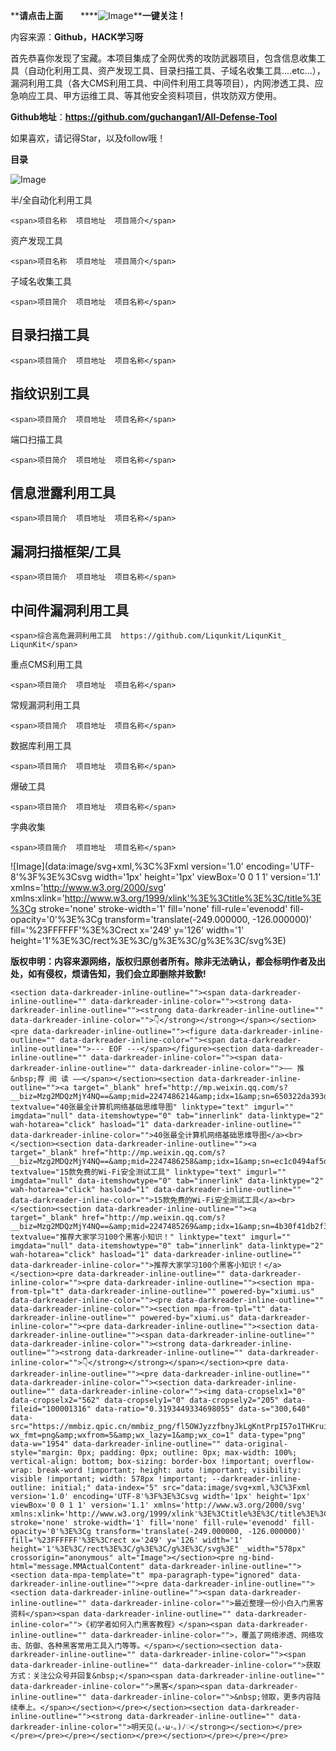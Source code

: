 ******请点击上面****　　****![Image](https://mmbiz.qpic.cn/mmbiz/waiaQDrxF9D66ia3JnUbrqzfTqC6A5BKqviaiaHHCyDxpyZ8oT2qRJNXMVGXT0oCViatuP7iaiaHp5Km4iciaoiaFQPUlBQg/640?wx_fmt=gif&tp=webp&wxfrom=5&wx_lazy=1)********一键关注！******

内容来源：**Github，HACK学习呀**

首先恭喜你发现了宝藏。本项目集成了全网优秀的攻防武器项目，包含信息收集工具（自动化利用工具、资产发现工具、目录扫描工具、子域名收集工具....etc...），漏洞利用工具（各大CMS利用工具、中间件利用工具等项目），内网渗透工具、应急响应工具、甲方运维工具、等其他安全资料项目，供攻防双方使用。

**Github地址**：**https://github.com/guchangan1/All-Defense-Tool**

如果喜欢，请记得Star，以及follow哦！

**目录**

![Image](https://mmbiz.qpic.cn/mmbiz_png/Uq8QfeuvouibXqhfYU5tmicTFsbaB49yjJsgr0yOEytaIDl1CSKaXrpjNH97pXgNianGIFlfnkkmRbhglBftbfh6Q/640?wx_fmt=png&tp=webp&wxfrom=5&wx_lazy=1&wx_co=1)

半/全自动化利用工具  

```
<span>项目名称  项目地址  项目简介</span>
```

资产发现工具  

```
<span>项目名称  项目地址  项目简介</span>
```

子域名收集工具  

```
<span>项目简介  项目地址  项目名称</span>
```

## 目录扫描工具

```
<span>项目简介  项目地址  项目名称</span>
```

## 指纹识别工具

```
<span>项目简介  项目地址  项目名称</span>
```

端口扫描工具  

```
<span>项目简介  项目地址  项目名称</span>
```

## 信息泄露利用工具

```
<span>项目简介  项目地址  项目名称</span>
```

## 漏洞扫描框架/工具

```
<span>项目简介  项目地址  项目名称</span>
```

## 中间件漏洞利用工具

```
<span>综合高危漏洞利用工具  https://github.com/Liqunkit/LiqunKit_  LiqunKit</span>
```

重点CMS利用工具  

```
<span>项目简介  项目地址  项目名称</span>
```

常规漏洞利用工具

```
<span>项目简介  项目地址  项目名称</span>
```

数据库利用工具  

```
<span>项目简介  项目地址  项目名称</span>
```

爆破工具  

```
<span>项目简介  项目地址  项目名称</span>
```

字典收集  

```
<span>项目简介  项目地址  项目名称</span>
```

![Image](data:image/svg+xml,%3C%3Fxml version='1.0' encoding='UTF-8'%3F%3E%3Csvg width='1px' height='1px' viewBox='0 0 1 1' version='1.1' xmlns='http://www.w3.org/2000/svg' xmlns:xlink='http://www.w3.org/1999/xlink'%3E%3Ctitle%3E%3C/title%3E%3Cg stroke='none' stroke-width='1' fill='none' fill-rule='evenodd' fill-opacity='0'%3E%3Cg transform='translate(-249.000000, -126.000000)' fill='%23FFFFFF'%3E%3Crect x='249' y='126' width='1' height='1'%3E%3C/rect%3E%3C/g%3E%3C/g%3E%3C/svg%3E)

**版权申明：内容来源网络，版权归原创者所有。除非无法确认，都会标明作者及出处，如有侵权，烦请告知，我们会立即删除并致歉!**

```
<section data-darkreader-inline-outline=""><span data-darkreader-inline-outline="" data-darkreader-inline-color=""><strong data-darkreader-inline-outline=""><strong data-darkreader-inline-outline="" data-darkreader-inline-color="">👇</strong></strong></span></section><pre data-darkreader-inline-outline=""><figure data-darkreader-inline-outline="" data-darkreader-inline-color=""><span data-darkreader-inline-outline="">--- EOF ---</span></figure><section data-darkreader-inline-outline="" data-darkreader-inline-color=""><span data-darkreader-inline-outline="" data-darkreader-inline-color="">—— 推&nbsp;荐 阅 读 ——</span></section><section data-darkreader-inline-outline=""><a target="_blank" href="http://mp.weixin.qq.com/s?__biz=Mzg2MDQzMjY4NQ==&amp;mid=2247486214&amp;idx=1&amp;sn=650322da393d332ba60d82cef060bc4e&amp;chksm=ce273b44f950b252fb8380392f23a4edcbd5cb70794eb16a2ede060c557a9e954c4fb8a87076&amp;scene=21#wechat_redirect" textvalue="40张最全计算机网络基础思维导图" linktype="text" imgurl="" imgdata="null" data-itemshowtype="0" tab="innerlink" data-linktype="2" wah-hotarea="click" hasload="1" data-darkreader-inline-outline="" data-darkreader-inline-color="">40张最全计算机网络基础思维导图</a><br></section><section data-darkreader-inline-outline=""><a target="_blank" href="http://mp.weixin.qq.com/s?__biz=Mzg2MDQzMjY4NQ==&amp;mid=2247486258&amp;idx=1&amp;sn=ec1c0494af5dbac9590bc8c5d31ccfd1&amp;chksm=ce273b70f950b266f5b45211b1c3f5b8fa275dd7a222430fd28ed68de1108f9e1d2b216b6b75&amp;scene=21#wechat_redirect" textvalue="15款免费的Wi-Fi安全测试工具" linktype="text" imgurl="" imgdata="null" data-itemshowtype="0" tab="innerlink" data-linktype="2" wah-hotarea="click" hasload="1" data-darkreader-inline-outline="" data-darkreader-inline-color="">15款免费的Wi-Fi安全测试工具</a><br></section><section data-darkreader-inline-outline=""><a target="_blank" href="http://mp.weixin.qq.com/s?__biz=Mzg2MDQzMjY4NQ==&amp;mid=2247485269&amp;idx=1&amp;sn=4b30f41db2f3cee8dc8497b6c38ca726&amp;chksm=ce273717f950be0164141d53044d95f42c6d2a0c92e166ec6ee508afa24a6be80d522faa6cba&amp;scene=21#wechat_redirect" textvalue="推荐大家学习100个黑客小知识！" linktype="text" imgurl="" imgdata="null" data-itemshowtype="0" tab="innerlink" data-linktype="2" wah-hotarea="click" hasload="1" data-darkreader-inline-outline="" data-darkreader-inline-color="">推荐大家学习100个黑客小知识！</a></section><pre data-darkreader-inline-outline="" data-darkreader-inline-color=""><pre data-darkreader-inline-outline=""><section mpa-from-tpl="t" data-darkreader-inline-outline="" powered-by="xiumi.us" data-darkreader-inline-color=""><pre data-darkreader-inline-outline="" data-darkreader-inline-color=""><section mpa-from-tpl="t" data-darkreader-inline-outline="" powered-by="xiumi.us" data-darkreader-inline-color=""><pre data-darkreader-inline-outline=""><section data-darkreader-inline-outline=""><span data-darkreader-inline-outline="" data-darkreader-inline-color=""><strong data-darkreader-inline-outline=""><strong data-darkreader-inline-outline="" data-darkreader-inline-color="">👇</strong></strong></span></section><pre data-darkreader-inline-outline=""><pre data-darkreader-inline-outline="" data-darkreader-inline-color=""><section data-darkreader-inline-outline="" data-darkreader-inline-color=""><img data-cropselx1="0" data-cropselx2="562" data-cropsely1="0" data-cropsely2="205" data-fileid="100001316" data-ratio="0.3193449334698055" data-s="300,640" data-src="https://mmbiz.qpic.cn/mmbiz_png/fl5OWJyzzfbnyJkLgKntPrpI57o1THKruicpMVaGeToicfuwK22uYUbAOnm2Ma6HoTuILe642DQeuX6AzTSwicSTg/640?wx_fmt=png&amp;wxfrom=5&amp;wx_lazy=1&amp;wx_co=1" data-type="png" data-w="1954" data-darkreader-inline-outline="" data-original-style="margin: 0px; padding: 0px; outline: 0px; max-width: 100%; vertical-align: bottom; box-sizing: border-box !important; overflow-wrap: break-word !important; height: auto !important; visibility: visible !important; width: 578px !important; --darkreader-inline-outline: initial;" data-index="5" src="data:image/svg+xml,%3C%3Fxml version='1.0' encoding='UTF-8'%3F%3E%3Csvg width='1px' height='1px' viewBox='0 0 1 1' version='1.1' xmlns='http://www.w3.org/2000/svg' xmlns:xlink='http://www.w3.org/1999/xlink'%3E%3Ctitle%3E%3C/title%3E%3Cg stroke='none' stroke-width='1' fill='none' fill-rule='evenodd' fill-opacity='0'%3E%3Cg transform='translate(-249.000000, -126.000000)' fill='%23FFFFFF'%3E%3Crect x='249' y='126' width='1' height='1'%3E%3C/rect%3E%3C/g%3E%3C/g%3E%3C/svg%3E" _width="578px" crossorigin="anonymous" alt="Image"></section><pre ng-bind-html="message.MMActualContent" data-darkreader-inline-outline=""><section data-mpa-template="t" mpa-paragraph-type="ignored" data-darkreader-inline-outline=""><pre data-darkreader-inline-outline=""><section data-darkreader-inline-outline=""><span data-darkreader-inline-outline="" data-darkreader-inline-color="">最近整理一份小白入门黑客资料</span><span data-darkreader-inline-outline="" data-darkreader-inline-color="">《初学者如何入门黑客教程》</span><span data-darkreader-inline-outline="" data-darkreader-inline-color="">，覆盖了网络渗透、网络攻击、防御、各种黑客常用工具入门等等。</span></section><section data-darkreader-inline-outline="" data-darkreader-inline-color=""><span data-darkreader-inline-outline="" data-darkreader-inline-color="">获取方式：关注公众号并回复&nbsp;</span><span data-darkreader-inline-outline="" data-darkreader-inline-color="">黑客</span><span data-darkreader-inline-outline="" data-darkreader-inline-color="">&nbsp;领取，更多内容陆续奉上。</span></section></pre></section><section data-darkreader-inline-outline=""><strong data-darkreader-inline-outline="" data-darkreader-inline-color="">明天见(｡･ω･｡)ﾉ♡</strong></section></pre></pre></pre></pre></section></pre></section></pre></pre></pre>
```